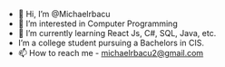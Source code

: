- 👋 Hi, I’m @Michaelrbacu
- 👀 I’m interested in Computer Programming
- 🌱 I’m currently learning React Js, C#, SQL, Java, etc.
- I’m a college student pursuing a Bachelors in CIS.
- 📫 How to reach me - michaelrbacu2@gmail.com
